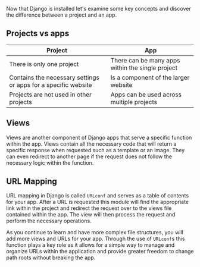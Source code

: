 Now that Django is installed let's examine some key concepts and discover the difference between a project and an app. 


## Projects vs apps 

Project | App
--------|----------
There is only one project | There can be many apps within the single project 
Contains the necessary settings or apps for a specific website | Is a component of the larger website
Projects are not used in other projects | Apps can be used across multiple projects

## Views

Views are another component of Django apps that serve a specific function within the app. Views contain all the necessary code that will return a specific response when requested such as a template or an image. They can even redirect to another page if the request does not follow the necessary logic within the function.

## URL Mapping

URL mapping in Django is called `URLconf` and serves as a table of contents for your app. After a URL is requested this module will find the appropriate link within the project and redirect the request over to the views file contained within the app. The view will then process the request and perform the necessary operations.

As you continue to learn and have more complex file structures, you will add more views and URLs for your app. Through the use of `URLconf`s this function plays a key role as it allows for a simple way to manage and organize URLs within the application and provide greater freedom to change path roots without breaking the app.

